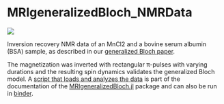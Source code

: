 # MRIgeneralizedBloch_NMRData

[![](https://mybinder.org/badge_logo.svg)](https://mybinder.org/v2/gh/JakobAsslaender/MRIgeneralizedBloch.jl/gh-pages?filepath=stable/build_literate/Analyze_NMR_IR_Data.ipynb)

Inversion recovery NMR data of an MnCl2 and a bovine serum albumin (BSA) sample, as described in our [generalized Bloch paper](https://arxiv.org/pdf/2107.11000.pdf). 

The magnetization was inverted with rectangular π-pulses with varying durations and the resulting spin dynamics validates the generalized Bloch model. A [script that loads and analyzes the data](https://jakobasslaender.github.io/MRIgeneralizedBloch.jl/stable/build_literate/Analyze_NMR_IR_Data/) is part of the documentation of the [MRIgeneralizedBloch.jl](https://github.com/JakobAsslaender/MRIgeneralizedBloch.jl) package and can also be run in [binder](https://mybinder.org/v2/gh/JakobAsslaender/MRIgeneralizedBloch.jl/gh-pages?filepath=stable/build_literate/Analyze_NMR_IR_Data.ipynb). 
